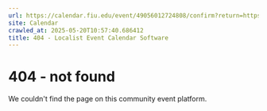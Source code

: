 ```yaml
---
url: https://calendar.fiu.edu/event/49056012724808/confirm?return=https%3A%2F%2Fcalendar.fiu.edu%2Fevent%2Ffall-open-registration-for-degree-seeking-students
site: Calendar
crawled_at: 2025-05-20T10:57:40.686412
title: 404 - Localist Event Calendar Software
---
```


# 404 - not found
We couldn't find the page on this community event platform.
